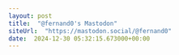 ```yaml
---
layout: post
title:  "@fernand0's Mastodon"
siteUrl:  "https://mastodon.social/@fernand0"
date:  2024-12-30 05:32:15.673000+00:00
---
```

